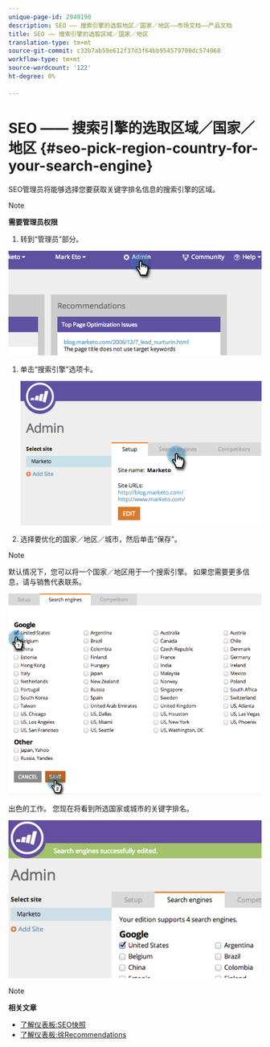 ```yaml
---
unique-page-id: 2949190
description: SEO —— 搜索引擎的选取地区／国家／地区——市场文档——产品文档
title: SEO —— 搜索引擎的选取区域／国家／地区
translation-type: tm+mt
source-git-commit: c33b7ab59e612f37d3f64bb954579700dc574068
workflow-type: tm+mt
source-wordcount: '122'
ht-degree: 0%

---
```



# SEO —— 搜索引擎的选取区域／国家／地区 {#seo-pick-region-country-for-your-search-engine}

SEO管理员将能够选择您要获取关键字排名信息的搜索引擎的区域。

>[!NOTE]
>
>**需要管理员权限**

1. 转到“管理员”部分。

![](assets/image2014-9-17-21-3a6-3a43.png)

1. 单击“搜索引擎”选项卡。

   ![](assets/image2014-9-17-21-3a7-3a25.png)

1. 选择要优化的国家／地区／城市，然后单击“保存”。

>[!NOTE]
>
>默认情况下，您可以将一个国家／地区用于一个搜索引擎。 如果您需要更多信息，请与销售代表联系。

![](assets/image2014-9-17-21-3a8-3a8.png)

出色的工作。 您现在将看到所选国家或城市的关键字排名。

![](assets/image2014-9-17-21-3a8-3a15.png)

>[!NOTE]
>
>**相关文章**
>
>* [了解仪表板:SEO快照](understanding-the-seo-dashboard-seo-snapshot.md)
>* [了解仪表板:徐Recommendations](understanding-the-seo-dashboard-seo-recommendations.md)

>



